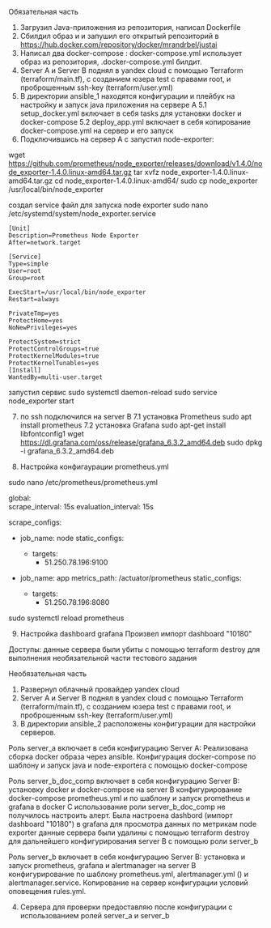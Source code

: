 Обязательная часть
1. Загрузил Java-приложения из репозитория, написал Dockerfile 
2. Сбилдил образ и и запушил его открытый репозиторий в https://hub.docker.com/repository/docker/mrandrbel/justai
3. Написал два docker-compose : docker-compose.yml использует образ из репозитория, .docker-compose.yml билдит.
4. Server A и Server B поднял в yandex cloud с помощью Terraform (terraform/main.tf),
    с созданием юзера test с правами root, и проброшенным ssh-key (terraform/user.yml)
5. В директории  ansible_1 находятся конфигурации и плейбук на настройку и запуск java приложения на сервере А
    5.1 setup_docker.yml включает в себя tasks для установки docker и docker-compose
    5.2 deploy_app.yml включает в себя копирование docker-compose.yml на сервер и его запуск
6. Подключившись на сервер A с запустил node-exporter:

wget https://github.com/prometheus/node_exporter/releases/download/v1.4.0/node_exporter-1.4.0.linux-amd64.tar.gz
tar xvfz node_exporter-1.4.0.linux-amd64.tar.gz
cd node_exporter-1.4.0.linux-amd64/
sudo cp node_exporter /usr/local/bin/node_exporter

создал service файл для запуска node exporter
sudo nano /etc/systemd/system/node_exporter.service

    [Unit]
    Description=Prometheus Node Exporter
    After=network.target

    [Service]
    Type=simple
    User=root
    Group=root

    ExecStart=/usr/local/bin/node_exporter
    Restart=always

    PrivateTmp=yes
    ProtectHome=yes
    NoNewPrivileges=yes

    ProtectSystem=strict
    ProtectControlGroups=true
    ProtectKernelModules=true
    ProtectKernelTunables=yes
    [Install]
    WantedBy=multi-user.target

запустил сервис 
      sudo  systemctl daemon-reload
      sudo service node_exporter start

7. по ssh подключился на server B
    7.1 установка Prometheus 
        sudo apt install prometheus
    7.2 установка Grafana
        sudo apt-get install libfontconfig1
        wget https://dl.grafana.com/oss/release/grafana_6.3.2_amd64.deb
        sudo dpkg -i grafana_6.3.2_amd64.deb

8. Настройка конфигаурации prometheus.yml

sudo nano /etc/prometheus/prometheus.yml

global:  
  scrape_interval:     15s 
  evaluation_interval: 15s

scrape_configs:
  - job_name: node
    static_configs:
      - targets:
        -  51.250.78.196:9100

  - job_name: app
    metrics_path: /actuator/prometheus
    static_configs:
      - targets:
        -  51.250.78.196:8080

 sudo systemctl reload prometheus

9. Настройка dashboard grafana
  Произвел импорт dashboard "10180"

Доступы:
  данные сервера были убиты с помощью terraform destroy для выполнения необязательной части тестового задания


Необязательная часть

1. Развернул облачный провайдер yandex cloud
2. Server A и Server B поднял в yandex cloud с помощью Terraform (terraform/main.tf),
    с созданием юзера test с правами root, и проброшенным ssh-key (terraform/user.yml)
3. В директории ansible_2 расположены конфигурации для настройки серверов. 
  
  Роль server_a включает в себя конфигурацию Server A:
    Реализована сборка docker образа через ansible.
    Конфигурация docker-compose по шаблону и запуск java и node-exportera с помощью docker-compose

  Роль server_b_doc_comp включает в себя конфигурацию Server B:
    установку docker и docker-compose на server B
    конфигурирование docker-compose prometheus.yml и по шаблону и запуск prometheus и grafana в docker
    С использование роли server_b_doc_comp не получилось настроить алерт. Была настроена dashbord (импорт dashboard "10180") в grafana
      для просмотра данных по метрикам node exporter
      данные сервера были удалины с помощью terraform destroy для дальнейшего конфигурирования server B с помощью роли server_b
  
  Роль server_b включает в себя конфигурацию Server B:
    установка и запуск prometheus, grafana и alertmanager на server B
    конфигурирование по шаблону prometheus.yml, alertmanager.yml () и alertmanager.service. Копирование на 
    сервер конфигурации условий оповещения rules.yml.
 
 4. Сервера для проверки предоставляю после конфигурации с использованием ролей server_a и server_b


